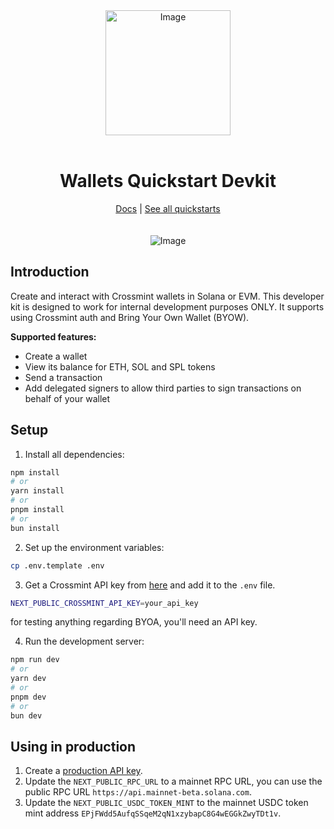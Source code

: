 
<div align="center">
<img width="200" alt="Image" src="https://github.com/user-attachments/assets/8b617791-cd37-4a5a-8695-a7c9018b7c70" />
<br>
<br>
<h1>Wallets Quickstart Devkit</h1>

<div align="center">
<a href="https://docs.crossmint.com/introduction/platform/wallets">Docs</a> | <a href="https://github.com/crossmint">See all quickstarts</a>
</div>

<br>
<br>
<img src="https://github.com/user-attachments/assets/76a983ab-499e-4d12-af7a-0ae17cb0b6cd" alt="Image" width="full">
</div>

## Introduction
Create and interact with Crossmint wallets in Solana or EVM. This developer kit is designed to work for internal development purposes ONLY. It supports using Crossmint auth and Bring Your Own Wallet (BYOW).

**Supported features:**
- Create a wallet
- View its balance for ETH, SOL and SPL tokens
- Send a transaction
- Add delegated signers to allow third parties to sign transactions on behalf of your wallet

## Setup

1. Install all dependencies:
```bash
npm install
# or
yarn install
# or
pnpm install
# or
bun install
```

2. Set up the environment variables:
```bash
cp .env.template .env
```

3. Get a Crossmint API key from [here](https://docs.crossmint.com/introduction/platform/api-keys/client-side) and add it to the `.env` file.
```bash
NEXT_PUBLIC_CROSSMINT_API_KEY=your_api_key
```

for testing anything regarding BYOA, you'll need an API key. 

4. Run the development server:
```bash
npm run dev
# or
yarn dev
# or
pnpm dev
# or
bun dev
```

## Using in production
1. Create a [production API key](https://docs.crossmint.com/introduction/platform/api-keys/client-side).
2. Update the `NEXT_PUBLIC_RPC_URL` to a mainnet RPC URL, you can use the public RPC URL `https://api.mainnet-beta.solana.com`.
3. Update the `NEXT_PUBLIC_USDC_TOKEN_MINT` to the mainnet USDC token mint address `EPjFWdd5AufqSSqeM2qN1xzybapC8G4wEGGkZwyTDt1v`.
